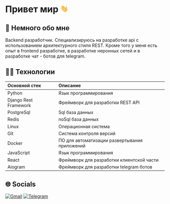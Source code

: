 # Привет мир <img src="https://github.com/Vadim-Kolesnikov/Vadim-Kolesnikov/blob/main/hand.gif" width="25">

## 🧾 Немного обо мне

Backend разработчик. Специализируюсь на разработке api с использованием архитектурного стиля REST. Кроме того у меня есть опыт в frontend разработке, в разработке неронных сетей и в разработке чат - ботов для telegram.

## 🧑‍💻 Технологии

<div>

| Основной стек         | Описание                                      |                                                                                                     
| :---------------------| :---------------------------------------------| 
| Python                | Язык программирования                         | 
| Django Rest Framework | Фреймворк для разработки REST API             |                                                                                                     
| PostgreSql            | Sql база данных                               |                                                                                                    
| Redis                 | noSql база данных                             |                                                                                                     
| Linux                 | Операционная система                          |                                                                                                     
| Git                   | Система контроля версий                       |                                                                                                     
| Docker                | ПО для автоматизации развертывания приложений |                                                                                                     
| JavaScript            | Язык программирования                         | 
| React                 | Фреймворк для разработки клиентской части     |                                                                                                
| Aiogram               | Фреймворк для разработки telegram ботов       |                                                                                                     
                                                                                                  
</div>


## 🌐 Socials

[![Gmail](https://img.shields.io/static/v1?message=Gmail&logo=gmail&label=&color=D14836&logoColor=white&labelColor=&style=for-the-badge)](koleso3576@gmail.com)
[![Telegram](https://img.shields.io/static/v1?message=Telegram&logo=telegram&label=&color=30A0E0&logoColor=white&labelColor=&style=for-the-badge)](https://t.me/vadim_132132)
